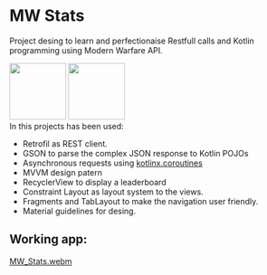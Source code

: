 # MW Stats

  Project desing to learn and perfectionaise Restfull calls and Kotlin programming using Modern Warfare API.  
  
  <img src="https://img.stackshare.io/service/2856/retrofit-logo.png" width="100px" height="100px"> <img src="https://upload.wikimedia.org/wikipedia/commons/7/74/Kotlin_Icon.png" height="100px">  
  In this projects has been used:   
 - Retrofil as REST client. 
 - GSON to parse the complex JSON response to Kotlin POJOs
 - Asynchronous requests using [kotlinx.coroutines](https://developer.android.com/kotlin/coroutines?hl=es-419)
 - MVVM design patern
 - RecyclerView to display a leaderboard
 - Constraint Layout as layout system to the views. 
 - Fragments and TabLayout to make the navigation user friendly.
 - Material guidelines for desing.
 
 ## Working app: 

[MW_Stats.webm](https://user-images.githubusercontent.com/92508886/203047990-4512ce34-7256-4e66-88a9-cd54ffce7907.webm)
